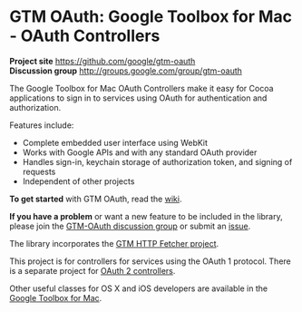 # GTM OAuth: Google Toolbox for Mac - OAuth Controllers #

**Project site** <https://github.com/google/gtm-oauth><br>
**Discussion group** <http://groups.google.com/group/gtm-oauth>

The Google Toolbox for Mac OAuth Controllers make it easy for Cocoa
applications to sign in to services using OAuth for authentication and
authorization.

Features include:
- Complete embedded user interface using WebKit
- Works with Google APIs and with any standard OAuth provider
- Handles sign-in, keychain storage of authorization token, and signing of requests
- Independent of other projects

**To get started** with GTM OAuth, read the
[wiki](https://github.com/google/gtm-oauth/wiki).

**If you have a problem** or want a new feature to be included in the library,
please join the [GTM-OAuth discussion group](http://groups.google.com/group/gtm-oauth)
or submit an [issue](http://code.google.com/p/gtm-oauth/issues/list).

The library incorporates the
[GTM HTTP Fetcher project](https://github.com/google/gtm-http-fetcher/).

This project is for controllers for services using the OAuth 1 protocol.
There is a separate project for [OAuth 2 controllers](https://github.com/google/gtm-oauth2).

Other useful classes for OS X and iOS developers are available in the
[Google Toolbox for Mac](https://github.com/google/google-toolbox-for-mac/).
